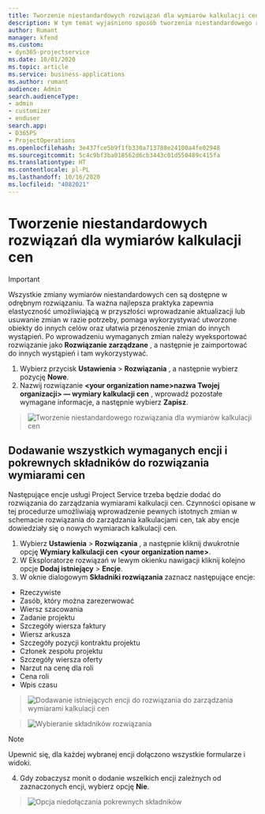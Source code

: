 ```yaml
---
title: Tworzenie niestandardowych rozwiązań dla wymiarów kalkulacji cen
description: W tym temat wyjaśniono sposób tworzenia niestandardowego rozwiązania podczas tworzenia niestandardowych wymiarów kalkulacji cen.
author: Rumant
manager: kfend
ms.custom:
- dyn365-projectservice
ms.date: 10/01/2020
ms.topic: article
ms.service: business-applications
ms.author: rumant
audience: Admin
search.audienceType:
- admin
- customizer
- enduser
search.app:
- D365PS
- ProjectOperations
ms.openlocfilehash: 3e437fce5b9f1fb330a713788e24100a4fe02948
ms.sourcegitcommit: 5c4c9bf3ba018562d6cb3443c01d550489c415fa
ms.translationtype: HT
ms.contentlocale: pl-PL
ms.lasthandoff: 10/16/2020
ms.locfileid: "4082021"
---
```

# <a name="create-custom-solutions-for-pricing-dimensions"></a>Tworzenie niestandardowych rozwiązań dla wymiarów kalkulacji cen

> [!IMPORTANT]
> Wszystkie zmiany wymiarów niestandardowych cen są dostępne w odrębnym rozwiązaniu. Ta ważna najlepsza praktyka zapewnia elastyczność umożliwiającą w przyszłości wprowadzanie aktualizacji lub usuwanie zmian w razie potrzeby, pomaga wykorzystywać utworzone obiekty do innych celów oraz ułatwia przenoszenie zmian do innych wystąpień. Po wprowadzeniu wymaganych zmian należy wyeksportować rozwiązanie jako **Rozwiązanie zarządzane** , a następnie je zaimportować do innych wystąpień i tam wykorzystywać.

1. Wybierz przycisk **Ustawienia** > **Rozwiązania** , a następnie wybierz pozycję **Nowe**. 
2. Nazwij rozwiązanie **\<your organization name>nazwa Twojej organizacji> — wymiary kalkulacji cen** , wprowadź pozostałe wymagane informacje, a następnie wybierz **Zapisz**.

> ![Tworzenie niestandardowego rozwiązania dla wymiarów kalkulacji cen](media/Creation-of-custom-pricing-dimension-solution.PNG)
  
## <a name="add-all-required-entities-and-related-components-to-the-pricing-dimension-solution"></a>Dodawanie wszystkich wymaganych encji i pokrewnych składników do rozwiązania wymiarami cen
Następujące encje usługi Project Service trzeba będzie dodać do rozwiązania do zarządzania wymiarami kalkulacji cen. Czynności opisane w tej procedurze umożliwiają wprowadzenie pewnych istotnych zmian w schemacie rozwiązania do zarządzania kalkulacjami cen, tak aby encje dowiedziały się o nowych wymiarach kalkulacji cen.

1. Wybierz **Ustawienia** > **Rozwiązania** , a następnie kliknij dwukrotnie opcję **Wymiary kalkulacji cen \<your organization name>**. 
2. W Eksploratorze rozwiązań w lewym okienku nawigacji kliknij kolejno opcje **Dodaj istniejący** > **Encje**.
3. W oknie dialogowym **Składniki rozwiązania** zaznacz następujące encje:

- Rzeczywiste
- Zasób, który można zarezerwować
- Wiersz szacowania
- Zadanie projektu
- Szczegóły wiersza faktury
- Wiersz arkusza
- Szczegóły pozycji kontraktu projektu
- Członek zespołu projektu
- Szczegóły wiersza oferty
- Narzut na cenę dla roli
- Cena roli 
- Wpis czasu 

> ![Dodawanie istniejących encji do rozwiązania do zarządzania wymiarami kalkulacji cen](media/Existing-entities-to-PD-solution.png)

> ![Wybieranie składników rozwiązania](media/Dimension-Components.png)

> [!NOTE]
> Upewnić się, dla każdej wybranej encji dołączono wszystkie formularze i widoki.

4. Gdy zobaczysz monit o dodanie wszelkich encji zależnych od zaznaczonych encji, wybierz opcję **Nie**.

> ![Opcja niedołączania pokrewnych składników](media/Do-not-include-required.png)


